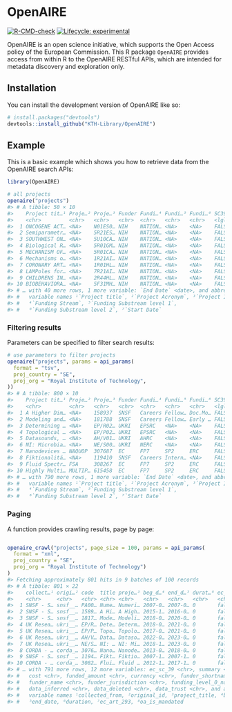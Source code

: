 
<!-- README.md is generated from README.Rmd. Please edit that file -->

# OpenAIRE

<!-- badges: start -->

[![R-CMD-check](https://github.com/KTH-Library/OpenAIRE/actions/workflows/R-CMD-check.yaml/badge.svg)](https://github.com/KTH-Library/OpenAIRE/actions/workflows/R-CMD-check.yaml)
[![Lifecycle:
experimental](https://img.shields.io/badge/lifecycle-experimental-orange.svg)](https://lifecycle.r-lib.org/articles/stages.html#experimental)
<!-- badges: end -->

OpenAIRE is an open science initiative, which supports the Open Access
policy of the European Commission. This R package `OpenAIRE` provides
access from within R to the OpenAIRE RESTful APIs, which are intended
for metadata discovery and exploration only.

## Installation

You can install the development version of OpenAIRE like so:

``` r
# install.packages("devtools")
devtools::install_github("KTH-Library/OpenAIRE")
```

## Example

This is a basic example which shows you how to retrieve data from the
OpenAIRE search APIs:

``` r
library(OpenAIRE)

# all projects
openaire("projects") 
#> # A tibble: 50 × 10
#>    Project tit…¹ Proje…² Proje…³ Funder Fundi…⁴ Fundi…⁵ Fundi…⁶ SC39  Start Da…⁷
#>    <chr>         <chr>   <chr>   <chr>  <chr>   <chr>   <chr>   <lgl> <date>    
#>  1 ONCOGENE ACT… <NA>    N01ES0… NIH    NATION… <NA>    <NA>    FALSE 1986-09-30
#>  2 Semiparametr… <NA>    5R21ES… NIH    NATION… <NA>    <NA>    FALSE 2011-02-01
#>  3 SOUTHWEST ON… <NA>    5U10CA… NIH    NATION… <NA>    <NA>    FALSE 1978-01-01
#>  4 Biological R… <NA>    5R01GM… NIH    NATION… <NA>    <NA>    FALSE 1997-07-01
#>  5 MECHANISM OF… <NA>    5R01CA… NIH    NATION… <NA>    <NA>    FALSE 1995-04-01
#>  6 Mechanisms o… <NA>    1R21AI… NIH    NATION… <NA>    <NA>    FALSE 2012-02-06
#>  7 CORONARY ART… <NA>    1R01HL… NIH    NATION… <NA>    <NA>    FALSE 1987-09-30
#>  8 LAMPoles for… <NA>    7R21AI… NIH    NATION… <NA>    <NA>    FALSE 2015-07-01
#>  9 CHILDRENS IN… <NA>    2R44HL… NIH    NATION… <NA>    <NA>    FALSE 2002-09-01
#> 10 BIOBEHAVIORA… <NA>    5F31MH… NIH    NATION… <NA>    <NA>    FALSE 1994-09-01
#> # … with 40 more rows, 1 more variable: `End Date` <date>, and abbreviated
#> #   variable names ¹​`Project title`, ²​`Project Acronym`, ³​`Project ID`,
#> #   ⁴​`Funding Stream`, ⁵​`Funding Substream level 1`,
#> #   ⁶​`Funding Substream level 2`, ⁷​`Start Date`
```

### Filtering results

Parameters can be specified to filter search results:

``` r
# use parameters to filter projects
openaire("projects", params = api_params(
  format = "tsv", 
  proj_country = "SE",
  proj_org = "Royal Institute of Technology",
)) 
#> # A tibble: 800 × 10
#>    Project tit…¹ Proje…² Proje…³ Funder Fundi…⁴ Fundi…⁵ Fundi…⁶ SC39  Start Da…⁷
#>    <chr>         <chr>   <chr>   <chr>  <chr>   <chr>   <chr>   <lgl> <date>    
#>  1 A Higher Dim… <NA>    158937  SNSF   Careers Fellow… Doc.Mo… FALSE 2015-11-01
#>  2 Modeling and… <NA>    181788  SNSF   Careers Fellow… Early … FALSE 2018-08-01
#>  3 Determining … <NA>    EP/R02… UKRI   EPSRC   <NA>    <NA>    FALSE 2018-08-12
#>  4 Topological … <NA>    EP/P02… UKRI   EPSRC   <NA>    <NA>    FALSE 2017-08-31
#>  5 Datasounds, … <NA>    AH/V01… UKRI   AHRC    <NA>    <NA>    FALSE 2022-01-04
#>  6 NI: Microbia… <NA>    NE/S00… UKRI   NERC    <NA>    <NA>    FALSE 2018-12-31
#>  7 Nanodevices … NAQUOP  307687  EC     FP7     SP2     ERC     FALSE 2013-04-01
#>  8 Fiktionalitä… <NA>    119410  SNSF   Careers Intern… <NA>    FALSE 2007-10-01
#>  9 Fluid Spectr… FSA     308267  EC     FP7     SP2     ERC     FALSE 2012-11-01
#> 10 Highly Multi… MULTIP… 615458  EC     FP7     SP2     ERC     FALSE 2014-04-01
#> # … with 790 more rows, 1 more variable: `End Date` <date>, and abbreviated
#> #   variable names ¹​`Project title`, ²​`Project Acronym`, ³​`Project ID`,
#> #   ⁴​`Funding Stream`, ⁵​`Funding Substream level 1`,
#> #   ⁶​`Funding Substream level 2`, ⁷​`Start Date`
```

### Paging

A function provides crawling results, page by page:

``` r

openaire_crawl("projects", page_size = 100, params = api_params(
  format = "xml", 
  proj_country = "SE",
  proj_org = "Royal Institute of Technology")
)
#> Fetching approximately 801 hits in 9 batches of 100 records
#> # A tibble: 801 × 22
#>    collect…¹ origi…² code  title proje…³ beg_d…⁴ end_d…⁵ durat…⁶ ec_ar…⁷ oa_is…⁸
#>    <chr>     <chr>   <chr> <chr> <chr>   <chr>   <chr>   <chr>   <chr>   <chr>  
#>  1 SNSF - S… snsf__… PA00… Nume… Numeri… 2007-0… 2007-0… 0       false   false  
#>  2 SNSF - S… snsf__… 1589… A Hi… A High… 2015-1… 2016-0… 0       false   false  
#>  3 SNSF - S… snsf__… 1817… Mode… Modeli… 2018-0… 2020-0… 0       false   false  
#>  4 UK Resea… ukri__… EP/R… Dete… Determ… 2018-0… 2021-0… 0       false   false  
#>  5 UK Resea… ukri__… EP/P… Topo… Topolo… 2017-0… 2021-0… 0       false   false  
#>  6 UK Resea… ukri__… AH/V… Data… Dataso… 2022-0… 2023-0… 0       false   false  
#>  7 UK Resea… ukri__… NE/S… NI: … NI: Mi… 2018-1… 2023-0… 0       false   false  
#>  8 CORDA - … corda_… 3076… Nano… Nanode… 2013-0… 2018-0… 0       false   false  
#>  9 SNSF - S… snsf__… 1194… Fikt… Fiktio… 2007-1… 2007-1… 0       false   false  
#> 10 CORDA - … corda_… 3082… Flui… Fluid … 2012-1… 2017-1… 0       false   false  
#> # … with 791 more rows, 12 more variables: ec_sc_39 <chr>, summary <chr>,
#> #   cost <chr>, funded_amount <chr>, currency <chr>, funder_shortname <chr>,
#> #   funder_name <chr>, funder_jurisdiction <chr>, funding_level_0_name <chr>,
#> #   data_inferred <chr>, data_deleted <chr>, data_trust <chr>, and abbreviated
#> #   variable names ¹​collected_from, ²​original_id, ³​project_title, ⁴​beg_date,
#> #   ⁵​end_date, ⁶​duration, ⁷​ec_art_293, ⁸​oa_is_mandated
```

